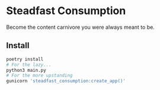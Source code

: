 # Steadfast Consumption

Become the content carnivore you were always meant to be.

## Install
```bash
poetry install
# For the lazy...
python3 main.py
# For the more upstanding
gunicorn 'steadfast_consumption:create_app()'
```
